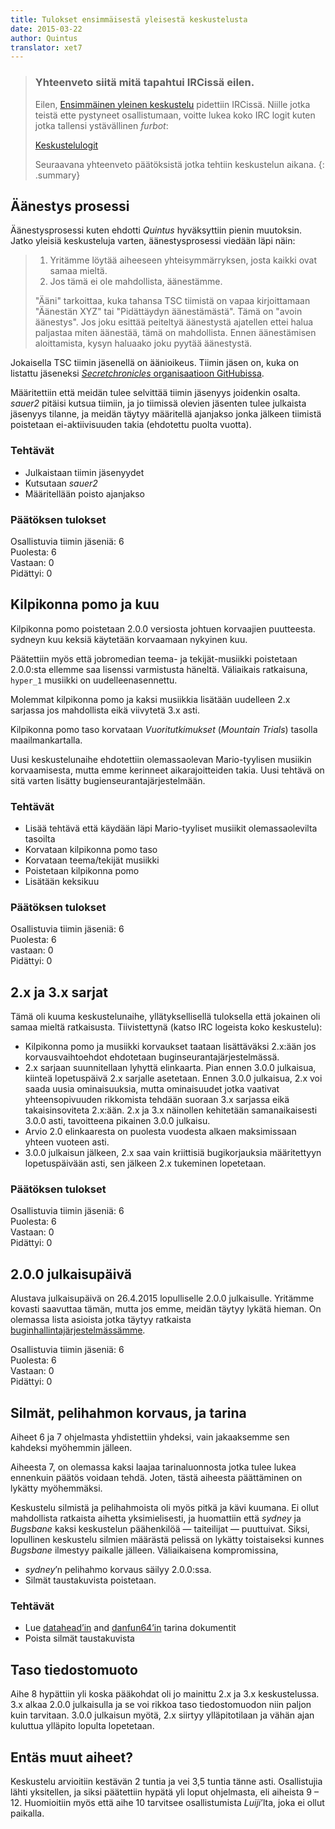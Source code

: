 ```yaml
---
title: Tulokset ensimmäisestä yleisestä keskustelusta
date: 2015-03-22
author: Quintus
translator: xet7
---
```


> ### Yhteenveto siitä mitä tapahtui IRCissä eilen.
>
> Eilen, [Ensimmäinen yleinen keskustelu][1] pidettiin IRCissä. Niille
> jotka teistä ette pystyneet osallistumaan, voitte lukea koko
> IRC logit kuten jotka tallensi ystävällinen _furbot_:
>
> [Keskustelulogit][6]
>
> Seuraavana yhteenveto päätöksistä jotka tehtiin keskustelun aikana.
{: .summary}

Äänestys prosessi
-----------------

Äänestysprosessi kuten ehdotti _Quintus_ hyväksyttiin pienin muutoksin.
Jatko yleisiä keskusteluja varten, äänestysprosessi viedään läpi näin:

> 1. Yritämme löytää aiheeseen yhteisymmärryksen, josta kaikki ovat samaa mieltä.
> 2. Jos tämä ei ole mahdollista, äänestämme.
>
> "Ääni" tarkoittaa, kuka tahansa TSC tiimistä on vapaa kirjoittamaan
> "Äänestän XYZ" tai "Pidättäydyn äänestämästä".
> Tämä on "avoin äänestys".
> Jos joku esittää peiteltyä äänestystä ajatellen ettei halua
> paljastaa miten äänestää, tämä on mahdollista.
> Ennen äänestämisen aloittamista, kysyn haluaako joku pyytää äänestystä.

Jokaisella TSC tiimin jäsenellä on äänioikeus. Tiimin jäsen on, kuka
on listattu jäseneksi [_Secretchronicles_ organisaatioon GitHubissa][2].

Määritettiin että meidän tulee selvittää tiimin jäsenyys joidenkin osalta.
_sauer2_ pitäisi kutsua tiimiin, ja jo tiimissä olevien jäsenten
tulee julkaista jäsenyys tilanne, ja meidän täytyy määritellä
ajanjakso jonka jälkeen tiimistä poistetaan ei-aktiivisuuden takia
(ehdotettu puolta vuotta).

### Tehtävät ###

* Julkaistaan tiimin jäsenyydet
* Kutsutaan _sauer2_
* Määritellään poisto ajanjakso

### Päätöksen tulokset ###

Osallistuvia tiimin jäseniä: 6<br/>
Puolesta: 6<br/>
Vastaan: 0<br/>
Pidättyi: 0

Kilpikonna pomo ja kuu
----------------------

Kilpikonna pomo poistetaan 2.0.0 versiosta johtuen korvaajien
puutteesta. sydneyn kuu keksiä käytetään korvaamaan nykyinen kuu.

Päätettiin myös että jobromedian teema- ja tekijät-musiikki
poistetaan 2.0.0:sta ellemme saa lisenssi varmistusta häneltä.
Väliaikais ratkaisuna, `hyper_1` musiikki on uudelleenasennettu.

Molemmat kilpikonna pomo ja kaksi musiikkia lisätään uudelleen 2.x
sarjassa jos mahdollista eikä viivytetä 3.x asti.

Kilpikonna pomo taso korvataan _Vuoritutkimukset_ (_Mountain Trials_)
tasolla maailmankartalla.

Uusi keskustelunaihe ehdotettiin olemassaolevan Mario-tyylisen musiikin
korvaamisesta, mutta emme kerinneet aikarajoitteiden takia. Uusi
tehtävä on sitä varten lisätty bugienseurantajärjestelmään.

### Tehtävät ###

* Lisää tehtävä että käydään läpi Mario-tyyliset musiikit olemassaolevilta tasoilta
* Korvataan kilpikonna pomo taso
* Korvataan teema/tekijät musiikki
* Poistetaan kilpikonna pomo
* Lisätään keksikuu

### Päätöksen tulokset ###

Osallistuvia tiimin jäseniä: 6<br/>
Puolesta: 6<br/>
vastaan: 0<br/>
Pidättyi: 0

2.x ja 3.x sarjat
-----------------

Tämä oli kuuma keskustelunaihe, yllätyksellisellä tuloksella että jokainen
oli samaa mieltä ratkaisusta. Tiivistettynä (katso IRC logeista
koko keskustelu):

* Kilpikonna pomo ja musiikki korvaukset taataan lisättäväksi 2.x:ään
  jos korvausvaihtoehdot ehdotetaan buginseurantajärjestelmässä.
* 2.x sarjaan suunnitellaan lyhyttä elinkaarta. Pian ennen 3.0.0
  julkaisua, kiinteä lopetuspäivä 2.x sarjalle asetetaan.
  Ennen 3.0.0 julkaisua, 2.x voi saada uusia ominaisuuksia, mutta
  ominaisuudet jotka vaativat yhteensopivuuden rikkomista tehdään
  suoraan 3.x sarjassa eikä takaisinsoviteta 2.x:ään. 2.x ja 3.x
  näinollen kehitetään samanaikaisesti 3.0.0 asti, tavoitteena
  pikainen 3.0.0 julkaisu.
* Arvio 2.0 elinkaaresta on puolesta vuodesta alkaen maksimissaan
  yhteen vuoteen asti.
* 3.0.0 julkaisun jälkeen, 2.x saa vain kriittisiä bugikorjauksia
  määritettyyn lopetuspäivään asti, sen jälkeen 2.x tukeminen
  lopetetaan.

### Päätöksen tulokset ###

Osallistuvia tiimin jäseniä: 6<br/>
Puolesta: 6<br/>
Vastaan: 0<br/>
Pidättyi: 0

2.0.0 julkaisupäivä
-------------------

Alustava julkaisupäivä on 26.4.2015 lopulliselle 2.0.0 julkaisulle.
Yritämme kovasti saavuttaa tämän, mutta jos emme, meidän täytyy
lykätä hieman. On olemassa lista asioista jotka täytyy ratkaista
[buginhallintajärjestelmässämme][3].

Osallistuvia tiimin jäseniä: 6<br/>
Puolesta: 6<br/>
Vastaan: 0<br/>
Pidättyi: 0

Silmät, pelihahmon korvaus, ja tarina
----------------------------------------

Aiheet 6 ja 7 ohjelmasta yhdistettiin yhdeksi, vain jakaaksemme
sen kahdeksi myöhemmin jälleen.

Aiheesta 7, on olemassa kaksi laajaa tarinaluonnosta jotka tulee
lukea ennenkuin päätös voidaan tehdä. Joten, tästä aiheesta päättäminen
on lykätty myöhemmäksi. 

Keskustelu silmistä ja pelihahmoista oli myös pitkä ja kävi kuumana.
Ei ollut mahdollista ratkaista aihetta yksimielisesti, ja huomattiin että
_sydney_ ja _Bugsbane_ kaksi keskustelun päähenkilöä —
taiteilijat — puuttuivat. Siksi, lopullinen keskustelu
silmien määrästä pelissä on lykätty toistaiseksi kunnes
_Bugsbane_ ilmestyy paikalle jälleen. Väliaikaisena kompromissina,

* _sydney_’n pelihahmo korvaus säilyy 2.0.0:ssa.
* Silmät taustakuvista poistetaan.

### Tehtävät

* Lue [datahead’in][4] and [danfun64’in][5] tarina dokumentit
* Poista silmät taustakuvista

Taso tiedostomuoto
------------------

Aihe 8 hypättiin yli koska pääkohdat oli jo mainittu 2.x
ja 3.x keskustelussa. 3.x alkaa 2.0.0 julkaisulla ja
se voi rikkoa taso tiedostomuodon niin paljon kuin tarvitaan.
3.0.0 julkaisun myötä, 2.x siirtyy ylläpitotilaan ja vähän ajan
kuluttua ylläpito lopulta lopetetaan.

Entäs muut aiheet?
------------------

Keskustelu arvioitiin kestävän 2 tuntia ja vei 3,5 tuntia tänne asti.
Osallistujia lähti yksitellen, ja siksi päätettiin hypätä yli loput
ohjelmasta, eli aiheista 9 – 12. Huomioitiin myös että aihe 10
tarvitsee osallistumista _Luiji_’lta, joka ei ollut paikalla.

[1]: /fi/news/2015/03/12/first-general-discussion/
[2]: https://github.com/orgs/Secretchronicles/people
[3]: https://github.com/Secretchronicles/TSC/issues?q=is%3Aopen+is%3Aissue+milestone%3A%22Version+2.0.0%22
[4]: http://wiki.secretchronicles.de/Story%20Development%20Document%20-%20Version%202
[5]: http://www.mediafire.com/view/igovgwcf4pizc8b/TSC-DF64.odt
[6]: http://chatlogs.secretchronicles.de/htmllogs/2015-03-21.log.html#msg-2015-03-21T20:00:52+00:00
